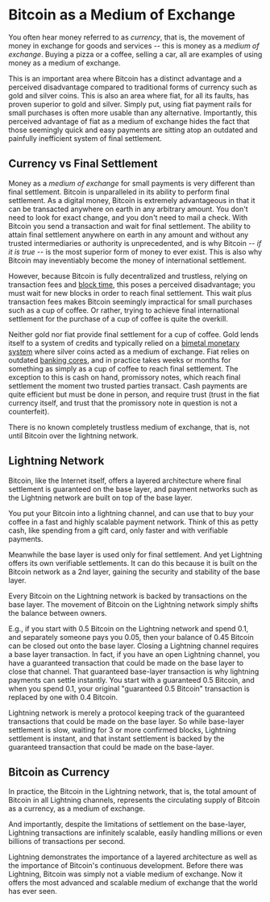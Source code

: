 # Bitcoin as a Medium of Exchange

You often hear money referred to as *currency*,
 that is, the movement of money in
 exchange for goods and services --
 this is money as a *medium of exchange*.
Buying a pizza or a coffee, selling
 a car, all are examples of using money as
 a medium of exchange.

This is an important area where Bitcoin has
 a distinct advantage and a 
 perceived disadvantage
 compared to traditional forms of currency
 such as gold and silver coins.
This is also an area where fiat,
 for all its faults,
 has proven superior to gold and silver.
Simply put, using
 fiat payment rails for small purchases
 is often more usable
 than any alternative.
Importantly, this perceived advantage of 
 fiat as a medium of exchange hides
 the fact that those seemingly 
 quick and easy payments
 are sitting atop an outdated
 and painfully inefficient
 system of final settlement.

## Currency vs Final Settlement

Money as a *medium of exchange* 
 for small payments is very different
 than final settlement.
Bitcoin is unparalleled in its ability
 to perform final settlement.
As a digital money, Bitcoin is extremely
 advantageous in that it can be transacted
 anywhere on earth in any arbitrary amount.
You don't need to look for exact change, and
 you don't need to mail a check.
With Bitcoin
 you send a transaction and wait for final
 settlement.
The ability to attain final settlement
 anywhere on earth in any amount
 and without any trusted intermediaries
 or authority is unprecedented, and is 
 why Bitcoin -- *if it is true* -- is
 the most superior form of money 
 to ever exist.
This is also why Bitcoin may ineventiably
 become the money of international settlement.

However, because Bitcoin is fully decentralized and
 trustless, 
 relying on transaction fees and 
 [block time](https://dergigi.com/2021/01/14/bitcoin-is-time/),
 this poses a perceived disadvantage;
 you must wait for new blocks in 
 order to reach final settlement. 
This wait
 plus transaction fees makes Bitcoin
 seemingly impractical for small
 purchases such as a cup of coffee.
Or rather, trying to achieve final
 international settlement for the 
 purchase of a cup of coffee is
 quite the overkill.

Neither gold nor fiat
 provide final settlement for a cup
 of coffee.
Gold lends itself to a system of credits
 and typically relied on a
 [bimetal monetary system](https://en.wikipedia.org/wiki/Bimetallism)
 where silver coins acted as a 
 medium of exchange.
Fiat relies on outdated
 [banking cores](https://en.wikipedia.org/wiki/Core_banking),
 and in practice takes weeks or months for 
 something as simply as a cup of coffee
 to reach final settlement.
The exception to this is cash on hand,
 promissory notes, which
 reach final settlement
 the moment two trusted parties transact.
Cash payments are quite efficient but
 must be done in person, and require
 trust (trust in the fiat currency itself,
 and trust that the promissory note in question
 is not a counterfeit).

There is no known completely trustless
 medium of exchange, that is,
 not until Bitcoin over the
 lightning network.


## Lightning Network

Bitcoin, like the Internet itself,
 offers a layered
 architecture where final settlement
 is guaranteed on the base layer, and
 payment networks such as the
 Lightning network
 are built on top of the base layer.

You put your Bitcoin into a
 lightning channel, and can use that
 to buy your coffee in a fast
 and highly scalable payment network.
Think of this as petty cash, like 
 spending from a gift card, only
 faster and with verifiable payments.

Meanwhile the base layer is used only
 for final settlement. And yet Lightning
 offers its own verifiable
 settlements. It can do this because
 it is built on the Bitcoin network
 as a 2nd layer, gaining the security
 and stability of the base layer.

Every Bitcoin on the Lightning network
 is backed by transactions on the base layer.
 The movement of Bitcoin on the 
 Lightning network
 simply shifts the balance between owners.

E.g., if you start with 0.5 Bitcoin
 on the Lightning network
 and spend 0.1, and separately
 someone pays you 0.05, then your balance
 of 0.45 Bitcoin can be closed out onto
 the base layer. Closing a Lightning
 channel requires a base layer transaction.
 In fact, if you have an open Lightning
 channel, you have a guaranteed transaction
 that could be made on the base layer to
 close that channel.
 That guaranteed base-layer transaction is
 why lightning payments can settle instantly.
 You start with a guaranteed 0.5 Bitcoin,
 and when you spend 0.1, your original
 "guaranteed 0.5 Bitcoin" transaction
 is replaced by one with 0.4 Bitcoin.

Lightning network is merely a protocol keeping track
 of the guaranteed transactions that could
 be made on the base layer. So while base-layer
 settlement is slow, waiting for 3 or more
 confirmed blocks, Lightning settlement is
 instant, and that instant settlement is
 backed by the guaranteed transaction
 that could be made on the base-layer.


## Bitcoin as Currency

In practice, the Bitcoin in the Lightning
 network, that is, the total amount of Bitcoin
 in all Lightning channels, represents the
 circulating supply of Bitcoin as a currency,
 as a medium of exchange.

And importantly, despite the limitations
 of settlement on the base-layer,
 Lightning transactions
 are infinitely scalable, easily handling
 millions or even billions of transactions
 per second.

Lightning demonstrates the importance of
 a layered architecture as well as
 the importance of Bitcoin's continuous
 development.
Before there was Lightning, Bitcoin
 was simply not a viable medium
 of exchange. Now it offers the
 most advanced and scalable 
 medium of exchange that the world
 has ever seen.

